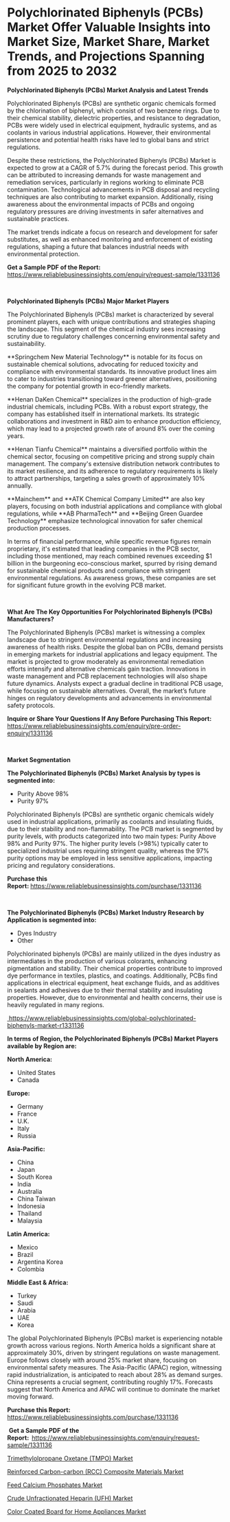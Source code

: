 <p><h1>Polychlorinated Biphenyls (PCBs) Market Offer Valuable Insights into Market Size, Market Share, Market Trends, and Projections Spanning from 2025 to 2032</h1></p><p><strong>Polychlorinated Biphenyls (PCBs) Market Analysis and Latest Trends</strong></p>
<p><p>Polychlorinated Biphenyls (PCBs) are synthetic organic chemicals formed by the chlorination of biphenyl, which consist of two benzene rings. Due to their chemical stability, dielectric properties, and resistance to degradation, PCBs were widely used in electrical equipment, hydraulic systems, and as coolants in various industrial applications. However, their environmental persistence and potential health risks have led to global bans and strict regulations.</p><p>Despite these restrictions, the Polychlorinated Biphenyls (PCBs) Market is expected to grow at a CAGR of 5.7% during the forecast period. This growth can be attributed to increasing demands for waste management and remediation services, particularly in regions working to eliminate PCB contamination. Technological advancements in PCB disposal and recycling techniques are also contributing to market expansion. Additionally, rising awareness about the environmental impacts of PCBs and ongoing regulatory pressures are driving investments in safer alternatives and sustainable practices. </p><p>The market trends indicate a focus on research and development for safer substitutes, as well as enhanced monitoring and enforcement of existing regulations, shaping a future that balances industrial needs with environmental protection.</p></p>
<p><strong>Get a Sample PDF of the Report:&nbsp;</strong> <a href="https://www.reliablebusinessinsights.com/enquiry/request-sample/1331136?utm_campaign=63&utm_medium=2&utm_source=Github&utm_content=ia&utm_term=03042025&utm_id=polychlorinated-biphenyls-pcbs">https://www.reliablebusinessinsights.com/enquiry/request-sample/1331136</a></p>
<p>&nbsp;</p>
<p><strong>Polychlorinated Biphenyls (PCBs) Major Market Players</strong></p>
<p><p>The Polychlorinated Biphenyls (PCBs) market is characterized by several prominent players, each with unique contributions and strategies shaping the landscape. This segment of the chemical industry sees increasing scrutiny due to regulatory challenges concerning environmental safety and sustainability.</p><p>**Springchem New Material Technology** is notable for its focus on sustainable chemical solutions, advocating for reduced toxicity and compliance with environmental standards. Its innovative product lines aim to cater to industries transitioning toward greener alternatives, positioning the company for potential growth in eco-friendly markets.</p><p>**Henan DaKen Chemical** specializes in the production of high-grade industrial chemicals, including PCBs. With a robust export strategy, the company has established itself in international markets. Its strategic collaborations and investment in R&D aim to enhance production efficiency, which may lead to a projected growth rate of around 8% over the coming years.</p><p>**Henan Tianfu Chemical** maintains a diversified portfolio within the chemical sector, focusing on competitive pricing and strong supply chain management. The company's extensive distribution network contributes to its market resilience, and its adherence to regulatory requirements is likely to attract partnerships, targeting a sales growth of approximately 10% annually.</p><p>**Mainchem** and **ATK Chemical Company Limited** are also key players, focusing on both industrial applications and compliance with global regulations, while **AB PharmaTech** and **Beijing Green Guardee Technology** emphasize technological innovation for safer chemical production processes.</p><p>In terms of financial performance, while specific revenue figures remain proprietary, it's estimated that leading companies in the PCB sector, including those mentioned, may reach combined revenues exceeding $1 billion in the burgeoning eco-conscious market, spurred by rising demand for sustainable chemical products and compliance with stringent environmental regulations. As awareness grows, these companies are set for significant future growth in the evolving PCB market.</p></p>
<p>&nbsp;</p>
<p><strong>What Are The Key Opportunities For Polychlorinated Biphenyls (PCBs) Manufacturers?</strong></p>
<p><p>The Polychlorinated Biphenyls (PCBs) market is witnessing a complex landscape due to stringent environmental regulations and increasing awareness of health risks. Despite the global ban on PCBs, demand persists in emerging markets for industrial applications and legacy equipment. The market is projected to grow moderately as environmental remediation efforts intensify and alternative chemicals gain traction. Innovations in waste management and PCB replacement technologies will also shape future dynamics. Analysts expect a gradual decline in traditional PCB usage, while focusing on sustainable alternatives. Overall, the market’s future hinges on regulatory developments and advancements in environmental safety protocols.</p></p>
<p><strong>Inquire or Share Your Questions If Any Before Purchasing This Report:</strong> <a href="https://www.reliablebusinessinsights.com/enquiry/pre-order-enquiry/1331136?utm_campaign=63&utm_medium=2&utm_source=Github&utm_content=ia&utm_term=03042025&utm_id=polychlorinated-biphenyls-pcbs">https://www.reliablebusinessinsights.com/enquiry/pre-order-enquiry/1331136</a></p>
<p>&nbsp;</p>
<p><strong>Market Segmentation</strong></p>
<p><strong>The Polychlorinated Biphenyls (PCBs) Market Analysis by types is segmented into:</strong></p>
<p><ul><li>Purity Above 98%</li><li>Purity 97%</li></ul></p>
<p><p>Polychlorinated Biphenyls (PCBs) are synthetic organic chemicals widely used in industrial applications, primarily as coolants and insulating fluids, due to their stability and non-flammability. The PCB market is segmented by purity levels, with products categorized into two main types: Purity Above 98% and Purity 97%. The higher purity levels (>98%) typically cater to specialized industrial uses requiring stringent quality, whereas the 97% purity options may be employed in less sensitive applications, impacting pricing and regulatory considerations.</p></p>
<p><strong>Purchase this Report:&nbsp;</strong><a href="https://www.reliablebusinessinsights.com/purchase/1331136?utm_campaign=63&utm_medium=2&utm_source=Github&utm_content=ia&utm_term=03042025&utm_id=polychlorinated-biphenyls-pcbs">https://www.reliablebusinessinsights.com/purchase/1331136</a></p>
<p>&nbsp;</p>
<p><strong>The Polychlorinated Biphenyls (PCBs) Market Industry Research by Application is segmented into:</strong></p>
<p><ul><li>Dyes Industry</li><li>Other</li></ul></p>
<p><p>Polychlorinated biphenyls (PCBs) are mainly utilized in the dyes industry as intermediates in the production of various colorants, enhancing pigmentation and stability. Their chemical properties contribute to improved dye performance in textiles, plastics, and coatings. Additionally, PCBs find applications in electrical equipment, heat exchange fluids, and as additives in sealants and adhesives due to their thermal stability and insulating properties. However, due to environmental and health concerns, their use is heavily regulated in many regions.</p></p>
<p><a href="https://www.reliablebusinessinsights.com/global-polychlorinated-biphenyls-market-r1331136?utm_campaign=63&utm_medium=2&utm_source=Github&utm_content=ia&utm_term=03042025&utm_id=polychlorinated-biphenyls-pcbs">&nbsp;https://www.reliablebusinessinsights.com/global-polychlorinated-biphenyls-market-r1331136</a></p>
<p><strong>In terms of Region, the Polychlorinated Biphenyls (PCBs) Market Players available by Region are:</strong></p>
<p>
    <p> <strong> North America: </strong>
        <ul>
            <li>United States</li>
            <li>Canada</li>
        </ul>
        </p> 
    <p> <strong> Europe: </strong>
        <ul>
            <li>Germany</li>
            <li>France</li>
            <li>U.K.</li>
            <li>Italy</li>
            <li>Russia</li>
        </ul>
        </p> 
    <p> <strong> Asia-Pacific: </strong>
        <ul>
            <li>China</li>
            <li>Japan</li>
            <li>South Korea</li>
            <li>India</li>
            <li>Australia</li>
            <li>China Taiwan</li>
            <li>Indonesia</li>
            <li>Thailand</li>
            <li>Malaysia</li>
        </ul>
        </p> 
    <p> <strong> Latin America: </strong>
        <ul>
            <li>Mexico</li>
            <li>Brazil</li>
            <li>Argentina Korea</li>
            <li>Colombia</li>
        </ul>
        </p> 
    <p> <strong> Middle East & Africa: </strong>
        <ul>
            <li>Turkey</li>
            <li>Saudi</li>
            <li>Arabia</li>
            <li>UAE</li>
            <li>Korea</li>
        </ul>
    </p>
    </p>
<p><p>The global Polychlorinated Biphenyls (PCBs) market is experiencing notable growth across various regions. North America holds a significant share at approximately 30%, driven by stringent regulations on waste management. Europe follows closely with around 25% market share, focusing on environmental safety measures. The Asia-Pacific (APAC) region, witnessing rapid industrialization, is anticipated to reach about 28% as demand surges. China represents a crucial segment, contributing roughly 17%. Forecasts suggest that North America and APAC will continue to dominate the market moving forward.</p></p>
<p><strong>Purchase this Report: </strong><a href="https://www.reliablebusinessinsights.com/purchase/1331136?utm_campaign=63&utm_medium=2&utm_source=Github&utm_content=ia&utm_term=03042025&utm_id=polychlorinated-biphenyls-pcbs">https://www.reliablebusinessinsights.com/purchase/1331136</a></p>
<p>&nbsp;<strong>Get a Sample PDF of the Report:&nbsp;&nbsp;</strong><a href="https://www.reliablebusinessinsights.com/enquiry/request-sample/1331136?utm_campaign=63&utm_medium=2&utm_source=Github&utm_content=ia&utm_term=03042025&utm_id=polychlorinated-biphenyls-pcbs">https://www.reliablebusinessinsights.com/enquiry/request-sample/1331136</a></p>
<p><strong></strong></p>
<p><p><a href="https://github.com/jemmysolin5k/Market-Research-Report-List-1/blob/main/trimethylolpropane-oxetane-tmpo-market.md?utm_campaign=63&utm_medium=2&utm_source=Github&utm_content=ia&utm_term=03042025&utm_id=polychlorinated-biphenyls-pcbs">Trimethylolpropane Oxetane (TMPO) Market</a></p><p><a href="https://github.com/sokurgleyde/Market-Research-Report-List-1/blob/main/reinforced-carbon-carbon-rcc-composite-materials-market.md?utm_campaign=63&utm_medium=2&utm_source=Github&utm_content=ia&utm_term=03042025&utm_id=polychlorinated-biphenyls-pcbs">Reinforced Carbon-carbon (RCC) Composite Materials Market</a></p><p><a href="https://github.com/chlihakwatsi/Market-Research-Report-List-1/blob/main/feed-calcium-phosphates-market.md?utm_campaign=63&utm_medium=2&utm_source=Github&utm_content=ia&utm_term=03042025&utm_id=polychlorinated-biphenyls-pcbs">Feed Calcium Phosphates Market</a></p><p><a href="https://github.com/rubiogruis0p/Market-Research-Report-List-1/blob/main/crude-unfractionated-heparin-ufh-market.md?utm_campaign=63&utm_medium=2&utm_source=Github&utm_content=ia&utm_term=03042025&utm_id=polychlorinated-biphenyls-pcbs">Crude Unfractionated Heparin (UFH) Market</a></p><p><a href="https://github.com/kaniselway4c/Market-Research-Report-List-1/blob/main/color-coated-board-for-home-appliances-market.md?utm_campaign=63&utm_medium=2&utm_source=Github&utm_content=ia&utm_term=03042025&utm_id=polychlorinated-biphenyls-pcbs">Color Coated Board for Home Appliances Market</a></p></p>